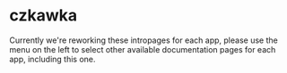 # czkawka

Currently we're reworking these intropages for each app, please use the menu on the left to select other available documentation pages for each app, including this one.
